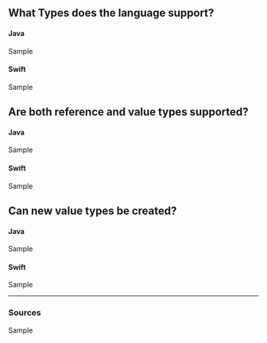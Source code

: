 ## What Types does the language support?
#### Java
Sample
#### Swift
Sample

## Are both reference and value types supported?
#### Java
Sample
#### Swift
Sample

## Can new value types be created?
#### Java
Sample
#### Swift
Sample

----

### Sources
Sample
